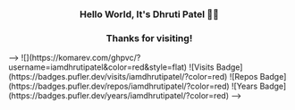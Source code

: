 <h3 align="center">Hello World, It's Dhruti Patel 👋🏻</h3>
<h3 align="center">Thanks for visiting!</h3>
-->
![](https://komarev.com/ghpvc/?username=iamdhrutipatel&color=red&style=flat)
![Visits Badge](https://badges.pufler.dev/visits/iamdhrutipatel/?color=red)
![Repos Badge](https://badges.pufler.dev/repos/iamdhrutipatel/?color=red)
![Years Badge](https://badges.pufler.dev/years/iamdhrutipatel/?color=red)
-->


